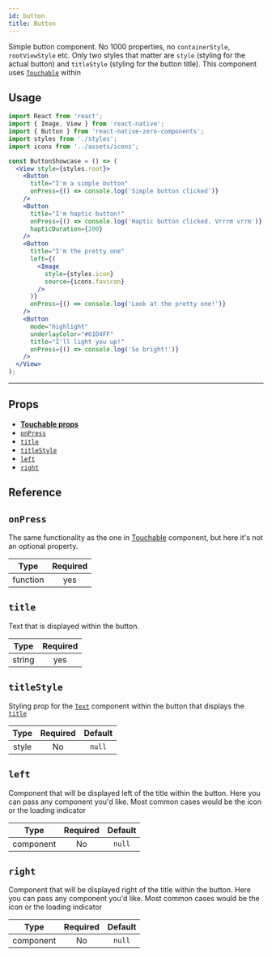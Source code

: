 ```yaml
---
id: button
title: Button
---
```

Simple button component. No 1000 properties, no `containerStyle`, `rootViewStyle` etc. Only two styles that matter are `style` (styling for the actual button) and `titleStyle` (styling for the button title). This component uses [`Touchable`](https://zeromolecule.github.io/zero-components/touchable) within



## Usage


```jsx
import React from 'react';
import { Image, View } from 'react-native';
import { Button } from 'react-native-zero-components';
import styles from './styles';
import icons from '../assets/icons';

const ButtonShowcase = () => (
  <View style={styles.root}>
    <Button
      title="I'm a simple button"
      onPress={() => console.log('Simple button clicked')}
    />
    <Button
      title="I'm haptic button!"
      onPress={() => console.log('Haptic button clicked. Vrrrm vrrm')}
      hapticDuration={200}
    />
    <Button
      title="I'm the pretty one"
      left={(
        <Image
          style={styles.icon}
          source={icons.favicon}
        />
      )}
      onPress={() => console.log('Look at the pretty one!')}
    />
    <Button
      mode="highlight"
      underlayColor="#61D4FF"
      title="I'll light you up!"
      onPress={() => console.log('So bright!')}
    />
  </View>
);
```

---
## Props
* [**Touchable props**](https://zeromolecule.github.io/zero-components/touchable)
* [`onPress`](#onPress)
* [`title`](#title)
* [`titleStyle`](#titleStyle)
* [`left`](#left)
* [`right`](#right)

## Reference

## `onPress`
The same functionality as the one in [Touchable](https://zeromolecule.github.io/zero-components/touchable) component, but here it's not an optional property.

|         Type        | Required |
|:-------------------:|:--------:|
| function |    yes    |

## `title`
Text that is displayed within the button.

|         Type        | Required |
|:-------------------:|:--------:|
| string |    yes    |

## `titleStyle`
Styling prop for the [`Text`](https://facebook.github.io/react-native/docs/text) component within the button that displays the [`title`](#title)

|         Type        | Required | Default                                                                             |
|:-------------------:|:--------:|:-------------------------------------------------------------------------------------:|
| style |    No    | `null` |

## `left`
Component that will be displayed left of the title within the button. Here you can pass any component you'd like. Most common cases would be the icon or the loading indicator

|         Type        | Required | Default                                                                             |
|:-------------------:|:--------:|:-------------------------------------------------------------------------------------:|
| component |    No    | `null` |

## `right`
Component that will be displayed right of the title within the button. Here you can pass any component you'd like. Most common cases would be the icon or the loading indicator

|         Type        | Required | Default                                                                             |
|:-------------------:|:--------:|:-------------------------------------------------------------------------------------:|
| component |    No    | `null` |
